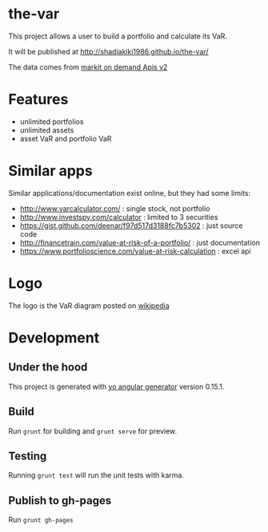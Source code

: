 # the-var

This project allows a user to build a portfolio and calculate its VaR.

It will be published at http://shadiakiki1986.github.io/the-var/

The data comes from [markit on demand Apis v2](http://dev.markitondemand.com/MODApis/)

# Features

* unlimited portfolios
* unlimited assets
* asset VaR and portfolio VaR


# Similar apps
Similar applications/documentation exist online, but they had some limits:
* http://www.varcalculator.com/ : single stock, not portfolio
* http://www.investspy.com/calculator : limited to 3 securities
* https://gist.github.com/deenar/f97d517d3188fc7b5302 : just source code
* http://financetrain.com/value-at-risk-of-a-portfolio/ : just documentation
* https://www.portfolioscience.com/value-at-risk-calculation : excel api

# Logo
The logo is the VaR diagram posted on [wikipedia](https://en.wikipedia.org/wiki/File:VaR_diagram.JPG)

# Development
## Under the hood
This project is generated with [yo angular generator](https://github.com/yeoman/generator-angular)
version 0.15.1.

## Build

Run `grunt` for building and `grunt serve` for preview.

## Testing

Running `grunt test` will run the unit tests with karma.

## Publish to gh-pages
Run `grunt gh-pages`
